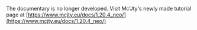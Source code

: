 The documentary is no longer developed. Visit Mc'Jty's newly made tutorial page at [https://www.mcjty.eu/docs/1.20.4_neo/](https://www.mcjty.eu/docs/1.20.4_neo/) 